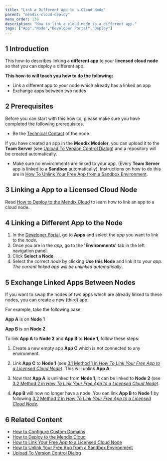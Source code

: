 ```yaml
---
title: "Link a Different App to a Cloud Node"
parent: "mendix-cloud-deploy"
menu_order: 130
description: "How to link a cloud node to a different app."
tags: ["App","Node","Developer Portal","Deploy"]
---
```


## 1 Introduction

This how-to describes linking a **different app** to your **licensed cloud node** so that you can deploy a different app.

**This how-to will teach you how to do the following:**

*  Link a different app to your node which already has a linked an app
*  Exchange apps between two nodes

## 2 Prerequisites

Before you can start with this how-to, please make sure you have completed the following prerequisites.

* Be the [Technical Contact](/developerportal/company-app-roles/technical-contact) of the node

If you have created an app in the **Mendix Modeler**, you can upload it to the **Team Server** (see [Upload To Version Control Dialog](/refguide/upload-to-version-control-dialog)) and a repository will be created automatically.

*   Make sure no environments are linked to your app. (Every **Team Server** app is linked to a **Sandbox** automatically).
Instructions on how to do this are in [How To Unlink Your Free App from a Sandbox Environment](how-to-unlink-sandbox).

## 3 Linking a App to a Licensed Cloud Node

Read [How to Deploy to the Mendix Cloud](mendix-cloud-deploy) to learn how to link an app to a cloud node.

## 4 Linking a Different App to the Node

1.  In the [Developer Portal](http://home.mendix.com), go to **Apps** and select the *app* you want to link to the *node*.
2.  Once you are in the *app*, go to the **'Environments'** tab in the left navigation panel.
3.  Click **Select a Node**.
4.  Select the correct *node* by clicking **Use this Node** and link it to your *app*. *The current linked app will be unlinked automatically*.

## 5 Exchange Linked Apps Between Nodes

If you want to swap the nodes of two apps which are already linked to these nodes, you can create a new (third) app.

For example, take the following case:

**App A** is on **Node 1**

**App B** is on **Node 2**

To link **App A** to **Node 2** and **App B** to **Node 1**, follow these steps:

1. Create a new empty app **App C** which is not connected to any environment.

2. Link **App C** to **Node 1** (see [3.1 Method 1 in *How To Link Your Free App to a Licensed Cloud Node*](how-to-link-app-to-node)). This will unlink **App A**.

3. Now that **App A** is unlinked from **Node 1**, it can be linked to **Node 2** (see [3.2 Method 2 in *How To Link Your Free App to a Licensed Cloud Node*](how-to-link-app-to-node)).

4. **App B** will now no longer have a node. You can link **App B** to **Node 1** by following [3.2 Method 2 in *How To Link Your Free App to a Licensed Cloud Node*](how-to-link-app-to-node).

## 6 Related Content

*   [How to Configure Custom Domains](custom-domains)
*   [How to Deploy to the Mendix Cloud](mendix-cloud-deploy)
*   [How to Link Your Free App to a Licensed Cloud Node](how-to-link-app-to-node)
*   [How to Unlink Your Free App from a Sandbox Environment](how-to-unlink-sandbox)
*   [Upload To Version Control Dialog](/refguide/upload-to-version-control-dialog)

